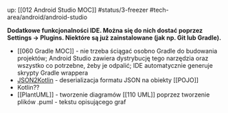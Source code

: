 up: [[012 Android Studio MOC]]
#status/3-freezer 
#tech-area/android/android-studio 

**Dodatkowe funkcjonalności IDE. Można się do nich dostać poprzez Settings -> Plugins. Niektóre są już zainstalowane (jak np. Git lub Gradle).**

- [[060 Gradle MOC]] - nie trzeba ściągać osobno Gradle do budowania projektów; Android Studio zawiera dystrybucję tego narzędzia oraz wszystko co potrzebne, żeby je odpalić; IDE automatycznie generuje skrypty Gradle wrappera
- [JSON2Kotlin](https://plugins.jetbrains.com/plugin/9960-json-to-kotlin-class-jsontokotlinclass-) - deserializacja formatu JSON na obiekty [[POJO]]
- Kotlin??
- [[PlantUML]] - tworzenie diagramów [[110 UML]] poprzez tworzenie plików .puml - tekstu opisującego graf